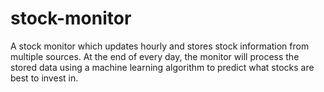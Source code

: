 # stock-monitor
A stock monitor which updates hourly and stores stock information from multiple sources. At the end of every day, the monitor will process the stored data using a machine learning algorithm to predict what stocks are best to invest in.
